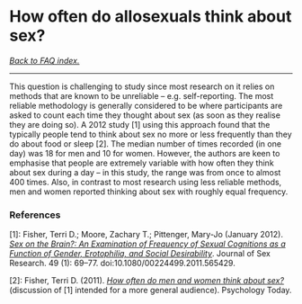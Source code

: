 # How often do allosexuals think about sex?

[*Back to FAQ index.*](https://github.com/MissTeapot/LGBT-Wikis/blob/main/github_wiki/asexuality/faq.md)

---

This question is challenging to study since most research on it relies on methods that are known to be unreliable – e.g. self-reporting. The most reliable methodology is generally considered to be where participants are asked to count each time they thought about sex (as soon as they realise they are doing so). A 2012 study [1] using this approach found that the typically people tend to think about sex no more or less frequently than they do about food or sleep [2]. The median number of times recorded (in one day) was 18 for men and 10 for women. However, the authors are keen to emphasise that people are extremely variable with how often they think about sex during a day – in this study, the range was from once to almost 400 times. Also, in contrast to most research using less reliable methods, men and women reported thinking about sex with roughly equal frequency.

### References

[1]: Fisher, Terri D.; Moore, Zachary T.; Pittenger, Mary-Jo (January 2012). [*Sex on the Brain?: An Examination of Frequency of Sexual Cognitions as a Function of Gender, Erotophilia, and Social Desirability*](https://www.tandfonline.com/doi/abs/10.1080/00224499.2011.565429). Journal of Sex Research. 49 (1): 69–77. doi:10.1080/00224499.2011.565429.

[2]: Fisher, Terri D. (2011). [*How often do men and women think about sex?*](https://www.psychologytoday.com/us/blog/the-sexual-continuum/201112/how-often-do-men-and-women-think-about-sex) (discussion of [1] intended for a more general audience). Psychology Today.